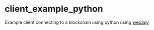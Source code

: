 # client_example_python
Example client connecting to a blockchain using python using [web3py](https://web3py.readthedocs.io/)
